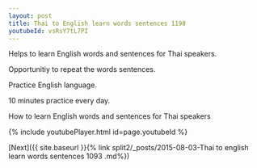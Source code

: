 ```yaml
---
layout: post
title: Thai to English learn words sentences 1198 
youtubeId: vsRsY7tL7PI
---
```

 
 
Helps to learn English words and sentences for Thai speakers.

Opportunitiy to repeat the words sentences. 

Practice English language. 
 
10 minutes practice every day. 
 
How to learn English words and sentences for Thai speakers 
 
{% include youtubePlayer.html id=page.youtubeId %}
 
 
[Next]({{ site.baseurl }}{% link  split2/_posts/2015-08-03-Thai to english learn words sentences 1093 .md%})
 
